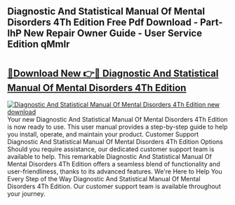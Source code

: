 ## Diagnostic And Statistical Manual Of Mental Disorders 4Th Edition Free Pdf Download - Part-lhP New Repair Owner Guide - User Service Edition qMmIr

# <h2><a href="http://bc45631.oget.top/?id=Diagnostic+And+Statistical+Manual+Of+Mental+Disorders+4Th+Edition">🔗Download New 👉🔴 Diagnostic And Statistical Manual Of Mental Disorders 4Th Edition</a></h2>

[![Diagnostic And Statistical Manual Of Mental Disorders 4Th Edition new download](https://i.imgur.com/5g1atiW.png)](http://bc45631.oget.top/?id=Diagnostic+And+Statistical+Manual+Of+Mental+Disorders+4Th+Edition)
Your new Diagnostic And Statistical Manual Of Mental Disorders 4Th Edition is now ready to use. This user manual provides a step-by-step guide to help you install, operate, and maintain your product. Customer Support Diagnostic And Statistical Manual Of Mental Disorders 4Th Edition Options Should you require assistance, our dedicated customer support team is available to help. This remarkable Diagnostic And Statistical Manual Of Mental Disorders 4Th Edition offers a seamless blend of functionality and user-friendliness, thanks to its advanced features. We're Here to Help You Every Step of the Way Diagnostic And Statistical Manual Of Mental Disorders 4Th Edition. Our customer support team is available throughout your journey.
